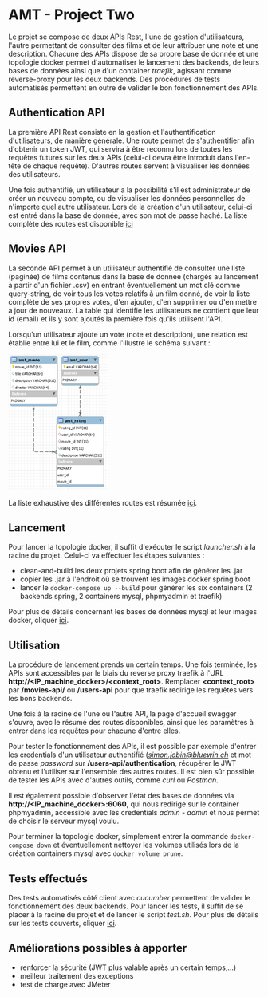 # AMT - Project Two

Le projet se compose de deux APIs Rest, l'une de gestion d'utilisateurs, l'autre permettant de consulter des films et de leur attribuer une note et une description. Chacune des APIs dispose de sa propre base de donnée et une topologie docker permet d'automatiser le lancement des backends, de leurs bases de données ainsi que d'un container *traefik*, agissant comme reverse-proxy pour les deux backends. Des procédures de tests automatisés permettent en outre de valider le bon fonctionnement des APIs.

## Authentication API

La première API Rest consiste en la gestion et l'authentification d'utilisateurs, de manière générale. Une route permet de s'authentifier afin d'obtenir un token JWT, qui servira à être reconnu lors de toutes les requêtes futures sur les deux APIs (celui-ci devra être introduit dans l'en-tête de chaque requête). D'autres routes servent à visualiser les données des utilisateurs.

Une fois authentifié, un utilisateur a la possibilité s'il est administrateur de créer un nouveau compte, ou de visualiser les données personnelles de n'importe quel autre utilisateur. Lors de la création d'un utilisateur, celui-ci est entré dans la base de donnée, avec son mot de passe haché. La liste complète des routes est disponible [ici](doc/apis)

## Movies API

La seconde API permet à un utilisateur authentifié de consulter une liste (paginée) de films contenus dans la base de donnée (chargés au lancement à partir d'un fichier .csv) en entrant éventuellement un mot clé comme query-string, de voir tous les votes relatifs à un film donné, de voir la liste complète de ses propres votes, d'en ajouter, d'en supprimer ou d'en mettre à jour de nouveaux. La table qui identifie les utilisateurs ne contient que leur id (email) et ils y sont ajoutés la première fois qu'ils utilisent l'API.

Lorsqu'un utilisateur ajoute un vote (note et description), une relation est établie entre lui et le film, comme l'illustre le schéma suivant :

![](imgs/db_movies.png)

La liste exhaustive des différentes routes est résumée [ici](doc/apis).

## Lancement

Pour lancer la topologie docker, il suffit d'exécuter le script *launcher.sh* à la racine du projet. Celui-ci va effectuer les étapes suivantes :

* clean-and-build les deux projets spring boot afin de générer les .jar
* copier les .jar à l'endroit où se trouvent les images docker spring boot
* lancer le `docker-compose up --build` pour générer les six containers (2 backends spring, 2 containers mysql, phpmyadmin et traefik)

Pour plus de détails concernant les bases de données mysql et leur images docker, cliquer [ici](doc/databases).

## Utilisation

La procédure de lancement prends un certain temps. Une fois terminée, les APIs sont accessibles par le biais du reverse proxy traefik à l'URL **http://<IP_machine_docker>/<context_root>**. Remplacer **<context_root>** par **/movies-api/** ou **/users-api** pour que traefik redirige les requêtes vers les bons backends.

Une fois à la racine de l'une ou l'autre API, la page d'accueil swagger s'ouvre, avec le résumé des routes disponibles, ainsi que les paramètres à entrer dans les requêtes pour chacune d'entre elles.

Pour tester le fonctionnement des APIs, il est possible par exemple d'entrer les credentials d'un utilisateur authentifié (*simon.jobin@bluewin.ch* et mot de passe *password* sur **/users-api/authentication**, récupérer le JWT obtenu et l'utiliser sur l'ensemble des autres routes. Il est bien sûr possible de tester les APIs avec d'autres outils, comme *curl* ou *Postman*.

Il est également possible d'observer l'état des bases de données via **http://<IP_machine_docker>:6060**, qui nous redirige sur le container phpmyadmin, accessible avec les credentials *admin - admin* et nous permet de choisir le serveur mysql voulu.

Pour terminer la topologie docker, simplement entrer la commande `docker-compose down` et éventuellement nettoyer les volumes utilisés lors de la création containers mysql avec `docker volume prune`.

## Tests effectués

Des tests automatisés côté client avec *cucumber* permettent de valider le fonctionnement des deux backends. Pour lancer les tests, il suffit de se placer à la racine du projet et de lancer le script *test.sh*. Pour plus de détails sur les tests couverts, cliquer [ici](doc/tests).

## Améliorations possibles à apporter

* renforcer la sécurité (JWT plus valable après un certain temps,...)
* meilleur traitement des exceptions
* test de charge avec JMeter
